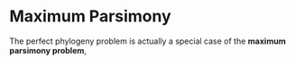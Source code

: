 # Maximum Parsimony

The perfect phylogeny problem is actually a special case of the **maximum parsimony problem**, 